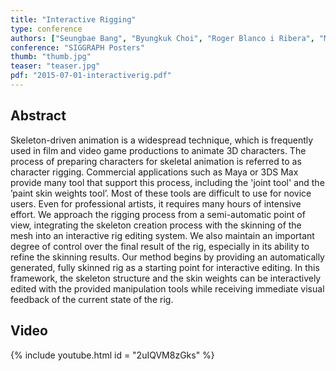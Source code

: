 ```yaml
---
title: "Interactive Rigging"
type: conference
authors: ["Seungbae Bang", "Byungkuk Choi", "Roger Blanco i Ribera", "Meekyung Kim", "Sunghee Lee", "Junyong Noh"]
conference: "SIGGRAPH Posters"
thumb: "thumb.jpg"
teaser: "teaser.jpg"
pdf: "2015-07-01-interactiverig.pdf"
---
```


## Abstract

Skeleton-driven animation is a widespread technique, which is frequently used in film and video game productions to animate 3D characters. The process of preparing characters for skeletal animation is referred to as character rigging. Commercial applications such as Maya or 3DS Max provide many tool that support this process, including the 'joint tool' and the ’paint skin weights tool’. Most of these tools are difficult to use for novice users. Even for professional artists, it requires many hours of intensive effort. We approach the rigging process from a semi-automatic point of view, integrating the skeleton creation process with the skinning of the mesh into an interactive rig editing system. We also maintain an important degree of control over the final result of the rig, especially in its ability to refine the skinning results. Our method begins by providing an automatically generated, fully skinned rig as a starting point for interactive editing. In this framework, the skeleton structure and the skin weights can be interactively edited with the provided manipulation tools while receiving immediate visual feedback of the current state of the rig.

## Video

{% include youtube.html id = "2uIQVM8zGks" %}
